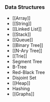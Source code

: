 ### Data Structures
* [[Array]]
* [[String]]
* [[Linked List]]
* [[Stack]]
* [[Queue]]
* [[Binary Tree]]
* [[N-Ary Tree]]
* [[Trie]]
* Segment Tree
* B-Tree
* Red-Black Tree
* Disjoint Set
* [[Heap]]
* Hashing
* [[Graphs]]
